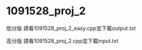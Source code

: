 # 1091528_proj_2

低分版
請看1091528_proj_2_easy.cpp並下載output.txt

高分版
請看1091528_proj_2.cpp並下載input.txt

